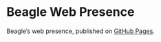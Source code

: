 # Beagle Web Presence

Beagle’s web presence, published on [GitHub Pages](https://jGleitz.github.io/Beagle/branches/test-views-with-mockito).